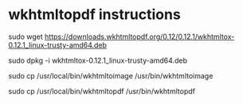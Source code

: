 # wkhtmltopdf instructions

sudo wget https://downloads.wkhtmltopdf.org/0.12/0.12.1/wkhtmltox-0.12.1_linux-trusty-amd64.deb

sudo dpkg -i wkhtmltox-0.12.1_linux-trusty-amd64.deb

sudo cp /usr/local/bin/wkhtmltoimage /usr/bin/wkhtmltoimage

sudo cp /usr/local/bin/wkhtmltopdf /usr/bin/wkhtmltopdf
